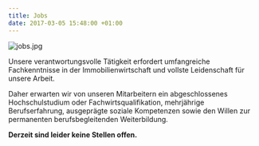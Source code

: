```yaml
---
title: Jobs
date: 2017-03-05 15:48:00 +01:00
---
```


![jobs.jpg](/uploads/jobs.jpg)

Unsere verantwortungsvolle Tätigkeit erfordert umfangreiche Fachkenntnisse in der
Immobilienwirtschaft und vollste Leidenschaft für unsere Arbeit.

Daher erwarten wir von unseren Mitarbeitern ein abgeschlossenes Hochschulstudium oder Fachwirtsqualifikation, mehrjährige Berufserfahrung, ausgeprägte soziale Kompetenzen sowie den Willen zur permanenten berufsbegleitenden Weiterbildung.

**Derzeit sind leider keine Stellen offen.**
